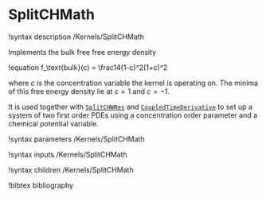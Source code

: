 # SplitCHMath

!syntax description /Kernels/SplitCHMath

Implements the bulk free free energy density

!equation
f_\text{bulk}(c) = \frac14(1-c)^2(1+c)^2

where $c$ is the concentration variable the kernel is operating on. The minima
of this free energy density lie at $c=1$ and $c=-1$.

It is used together with [`SplitCHWRes`](/SplitCHWRes.md) and
[`CoupledTimeDerivative`](framework:/CoupledTimeDerivative.md) to set up a system of two
first order PDEs using a concentration order parameter and a chemical potential
variable.

!syntax parameters /Kernels/SplitCHMath

!syntax inputs /Kernels/SplitCHMath

!syntax children /Kernels/SplitCHMath

!bibtex bibliography
